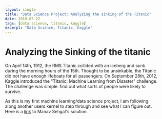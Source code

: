 ```yaml
---
layout: single
title: "Data Science Project: Analyzing the sinking of the Titanic"
date: 2018-05-22
tags: [data science, titanic, kaggle]
excerpt: "Data Science, Titanic, Kaggle"
---
```


# Analyzing the Sinking of the titanic

On April 14th, 1912, the RMS Titanic collided with an iceberg and sunk during the morning hours
of the 15th.  Thought to be unsinkable, the Titanic did not have enough lifeboats for all passengers.
On September 28th, 2012, Kaggle introduced the "Titanic: Machine Learning from Disaster" challenge.
The challenge was simple: find out what sorts of people were likely to survive.

As this is my first machine learning/data science project, I am following along another users
kernel to step through and see what I can figure out. Here is a [link](https://www.kaggle.com/startupsci/titanic-data-science-solutions)
to Manav Sehgal's solution.
